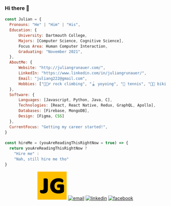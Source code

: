 ### Hi there 👋

```javascript
const Julian = {
  Pronouns: "He" | "Him" | "His",
  Education: {
      University: Dartmouth College,
      Majors: [Computer Science, Cognitive Science],
      Focus Area: Human Computer Interaction,
      Graduating: "November 2021",
  },
  AboutMe: {
      Website: "http://juliangrunauer.com/",
      LinkedIn: "https://www.linkedin.com/in/juliangrunauer/",
      Email: "juliang222@gmail.com",
      Hobbies: ["🧗🏻‍♂️ rock climbing", "🪀 yoyoing", "🎾 tennis", "🚴🏻 biking", 📚 reading"]
  },
  Software: {
      Languages: [Javascript, Python, Java, C],
      Technologies: [React, React Native, Redux, GraphQL, Apollo],
      Databases: [Firebase, MongoDB],
      Design: [Figma, CSS]
  },
  CurrentFocus: "Getting my career started!",
}

const hireMe = (youAreReadingThisRightNow = true) => {
  return youAreReadingThisRightNow ?
    "Hire me" :
    "Nah, still hire me tho"
}
```

<p align="center" ju>
  <a href="http://juliangrunauer.com/" "_blank"><img src="/img/favicon.jpg" alt="facebook"/></a>
  <a href="mailto:juliang222@gmail.com" "_blank"><img src="https://img.icons8.com/color/96/000000/gmail.png" alt="email"/></a>
  <a href="https://www.linkedin.com/in/juliangrunauer/ "_blank""><img src="https://img.icons8.com/color/96/000000/linkedin.png" alt="linkedin"/></a>
  <a href="https://www.facebook.com/julian.grunauer" target= "_blank"><img src="https://img.icons8.com/color/96/000000/facebook.png" alt="facebook"/></a>
</p>
<!--
**juliang22/juliang22** is a ✨ _special_ ✨ repository because its `README.md` (this file) appears on your GitHub profile.

Here are some ideas to get you started:

- 🔭 I’m currently working on ...
- 🌱 I’m currently learning ...
- 👯 I’m looking to collaborate on ...
- 🤔 I’m looking for help with ...
- 💬 Ask me about ...
- 📫 How to reach me: ...
- 😄 Pronouns: ...
- ⚡ Fun fact: ...
-->
